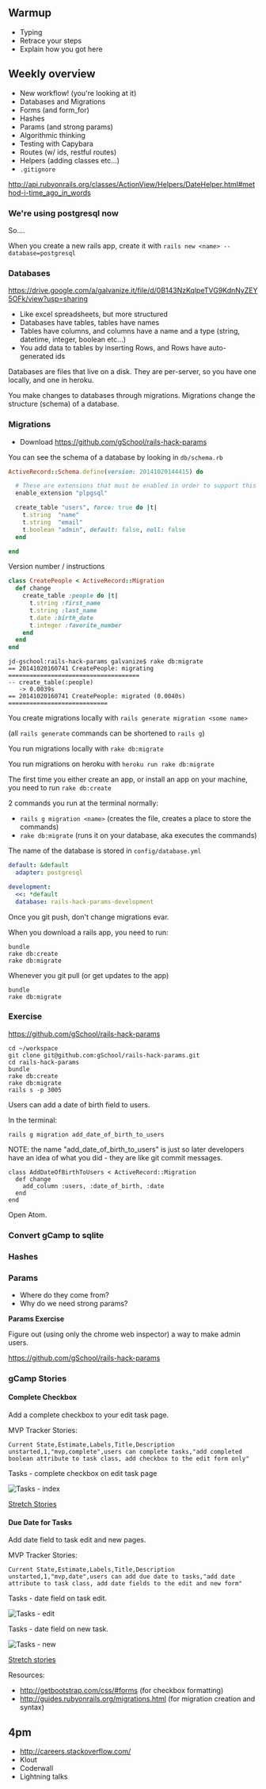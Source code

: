 ## Warmup

* Typing
* Retrace your steps
* Explain how you got here

## Weekly overview

* New workflow! (you're looking at it)
* Databases and Migrations
* Forms (and form_for)
* Hashes
* Params (and strong params)
* Algorithmic thinking
* Testing with Capybara
* Routes (w/ ids, restful routes)
* Helpers (adding classes etc...)
* `.gitignore`

http://api.rubyonrails.org/classes/ActionView/Helpers/DateHelper.html#method-i-time_ago_in_words

### We're using postgresql now

So....

When you create a new rails app, create it with `rails new <name> --database=postgresql`

### Databases

https://drive.google.com/a/galvanize.it/file/d/0B143NzKqlpeTVG9KdnNyZEY5OFk/view?usp=sharing

* Like excel spreadsheets, but more structured
* Databases have tables, tables have names
* Tables have columns, and columns have a name and a type (string, datetime, integer, boolean etc...)
* You add data to tables by inserting Rows, and Rows have auto-generated ids

Databases are files that live on a disk.  They are per-server, so you have one locally, and one in heroku.

You make changes to databases through migrations.  Migrations change the structure (schema) of a database.

### Migrations

* Download https://github.com/gSchool/rails-hack-params

You can see the schema of a database by looking in `db/schema.rb`

```ruby
ActiveRecord::Schema.define(version: 20141020144415) do

  # These are extensions that must be enabled in order to support this database
  enable_extension "plpgsql"

  create_table "users", force: true do |t|
    t.string  "name"
    t.string  "email"
    t.boolean "admin", default: false, null: false
  end

end
```

Version number / instructions

```ruby
class CreatePeople < ActiveRecord::Migration
  def change
    create_table :people do |t|
      t.string :first_name
      t.string :last_name
      t.date :birth_date
      t.integer :favorite_number
    end
  end
end
```

```
jd-gschool:rails-hack-params galvanize$ rake db:migrate
== 20141020160741 CreatePeople: migrating =====================================
-- create_table(:people)
   -> 0.0039s
== 20141020160741 CreatePeople: migrated (0.0040s) ============================
```

You create migrations locally with `rails generate migration <some name>`

(all `rails generate` commands can be shortened to `rails g`)

You run migrations locally with `rake db:migrate`

You run migrations on heroku with `heroku run rake db:migrate`

The first time you either create an app, or install an app on your machine, you need to run `rake db:create`

2 commands you run at the terminal normally:

* `rails g migration <name>` (creates the file, creates a place to store the commands)
* `rake db:migrate` (runs it on your database, aka executes the commands)

The name of the database is stored in `config/database.yml`

```yaml
default: &default
  adapter: postgresql

development:
  <<: *default
  database: rails-hack-params-development

```

Once you git push, don't change migrations evar.


When you download a rails app, you need to run:

```
bundle
rake db:create
rake db:migrate
```

Whenever you git pull (or get updates to the app)

```
bundle
rake db:migrate
```

### Exercise

https://github.com/gSchool/rails-hack-params

```
cd ~/workspace
git clone git@github.com:gSchool/rails-hack-params.git
cd rails-hack-params
bundle
rake db:create
rake db:migrate
rails s -p 3005
```

Users can add a date of birth field to users.

In the terminal:
```
rails g migration add_date_of_birth_to_users
```

NOTE: the name "add_date_of_birth_to_users" is just so later developers have an idea of what you did - they are like git commit messages.

```
class AddDateOfBirthToUsers < ActiveRecord::Migration
  def change
    add_column :users, :date_of_birth, :date
  end
end
```

Open Atom.

### Convert gCamp to sqlite

### Hashes



### Params

* Where do they come from?
* Why do we need strong params?

**Params Exercise**

Figure out (using only the chrome web inspector) a way to make admin users.

https://github.com/gSchool/rails-hack-params

### gCamp Stories

#### Complete Checkbox

Add a complete checkbox to your edit task page.

MVP Tracker Stories:
```
Current State,Estimate,Labels,Title,Description
unstarted,1,"mvp,complete",users can complete tasks,"add completed boolean attribute to task class, add checkbox to the edit form only"
```

Tasks - complete checkbox on edit task page

![Tasks - index](https://galvanize.mybalsamiq.com/mockups/2352724.png?key=dd6f91232218fa4d6cbf663738e10e0cfca3e151)

[Stretch Stories](https://github.com/gSchool/gcamp-assets/blob/master/0080-tasks-complete-checkbox.md#stretch-wireframes)

#### Due Date for Tasks

Add date field to task edit and new pages.

MVP Tracker Stories:

```
Current State,Estimate,Labels,Title,Description
unstarted,1,"mvp,date",users can add due date to tasks,"add date attribute to task class, add date fields to the edit and new form"
```

Tasks - date field on task edit.

![Tasks - edit](https://galvanize.mybalsamiq.com/mockups/2356838.png?key=dd6f91232218fa4d6cbf663738e10e0cfca3e151)

Tasks - date field on new task.

![Tasks - new](https://galvanize.mybalsamiq.com/mockups/2356831.png?key=dd6f91232218fa4d6cbf663738e10e0cfca3e151)

[Stretch stories](https://github.com/gSchool/gcamp-assets/blob/master/0090-tasks-date.md#stretch-wireframes)  

Resources:

* http://getbootstrap.com/css/#forms (for checkbox formatting)
* http://guides.rubyonrails.org/migrations.html (for migration creation and syntax)

## 4pm

* http://careers.stackoverflow.com/
* Klout
* Coderwall
* Lightning talks
